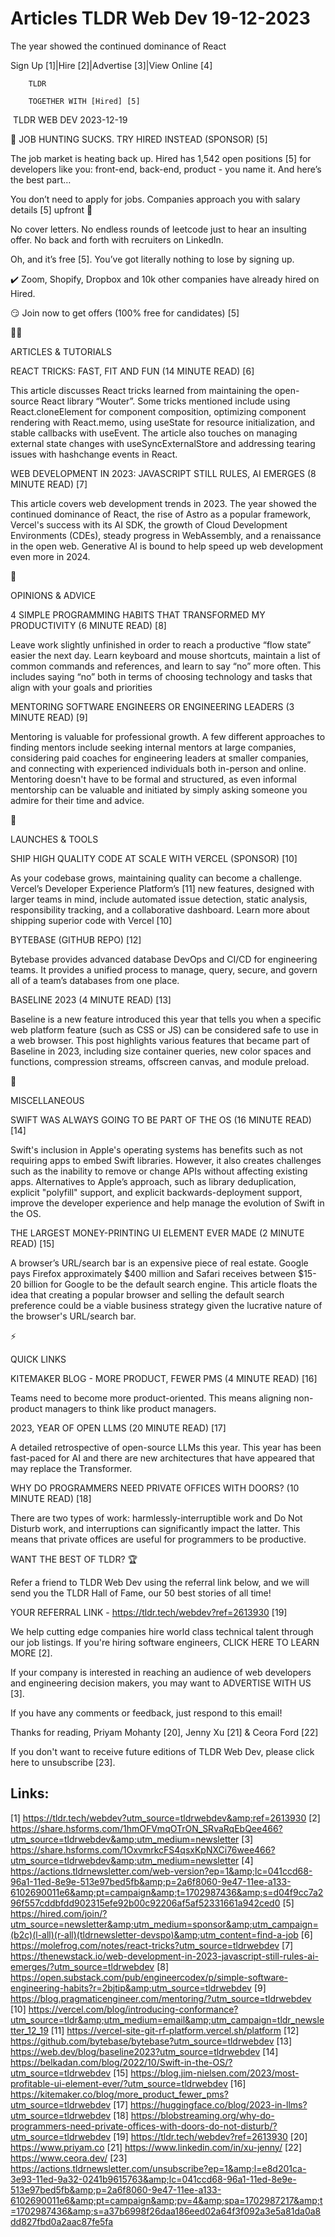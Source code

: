 # Articles TLDR Web Dev 19-12-2023

The year showed the continued dominance of React  

Sign Up [1]|Hire [2]|Advertise [3]|View Online [4] 

		TLDR 

		TOGETHER WITH [Hired] [5]

 TLDR WEB DEV 2023-12-19

 💼 JOB HUNTING SUCKS. TRY HIRED INSTEAD (SPONSOR) [5] 

 The job market is heating back up. Hired has 1,542 open positions [5]
for developers like you: front-end, back-end, product - you name it.
And here’s the best part…

You don’t need to apply for jobs. Companies approach you with salary
details [5] upfront 🤯

No cover letters. No endless rounds of leetcode just to hear an
insulting offer. No back and forth with recruiters on LinkedIn.

Oh, and it’s free [5]. You’ve got literally nothing to lose by
signing up.

✔️ Zoom, Shopify, Dropbox and 10k other companies have already
hired on Hired.

😏 Join now to get offers (100% free for candidates) [5]

🧑‍💻 

ARTICLES & TUTORIALS

 REACT TRICKS: FAST, FIT AND FUN (14 MINUTE READ) [6] 

 This article discusses React tricks learned from maintaining the
open-source React library “Wouter”. Some tricks mentioned include
using React.cloneElement for component composition, optimizing
component rendering with React.memo, using useState for resource
initialization, and stable callbacks with useEvent. The article also
touches on managing external state changes with useSyncExternalStore
and addressing tearing issues with hashchange events in React. 

 WEB DEVELOPMENT IN 2023: JAVASCRIPT STILL RULES, AI EMERGES (8 MINUTE
READ) [7] 

 This article covers web development trends in 2023. The year showed
the continued dominance of React, the rise of Astro as a popular
framework, Vercel's success with its AI SDK, the growth of Cloud
Development Environments (CDEs), steady progress in WebAssembly, and a
renaissance in the open web. Generative AI is bound to help speed up
web development even more in 2024. 

🧠 

OPINIONS & ADVICE

 4 SIMPLE PROGRAMMING HABITS THAT TRANSFORMED MY PRODUCTIVITY (6
MINUTE READ) [8] 

 Leave work slightly unfinished in order to reach a productive “flow
state” easier the next day. Learn keyboard and mouse shortcuts,
maintain a list of common commands and references, and learn to say
“no” more often. This includes saying “no” both in terms of
choosing technology and tasks that align with your goals and
priorities 

 MENTORING SOFTWARE ENGINEERS OR ENGINEERING LEADERS (3 MINUTE READ)
[9] 

 Mentoring is valuable for professional growth. A few different
approaches to finding mentors include seeking internal mentors at
large companies, considering paid coaches for engineering leaders at
smaller companies, and connecting with experienced individuals both
in-person and online. Mentoring doesn't have to be formal and
structured, as even informal mentorship can be valuable and initiated
by simply asking someone you admire for their time and advice. 

🚀 

LAUNCHES & TOOLS

 SHIP HIGH QUALITY CODE AT SCALE WITH VERCEL (SPONSOR) [10] 

 As your codebase grows, maintaining quality can become a challenge.
Vercel’s Developer Experience Platform’s [11] new features,
designed with larger teams in mind, include automated issue detection,
static analysis, responsibility tracking, and a collaborative
dashboard.
Learn more about shipping superior code with Vercel [10]

 BYTEBASE (GITHUB REPO) [12] 

 Bytebase provides advanced database DevOps and CI/CD for engineering
teams. It provides a unified process to manage, query, secure, and
govern all of a team’s databases from one place. 

 BASELINE 2023 (4 MINUTE READ) [13] 

 Baseline is a new feature introduced this year that tells you when a
specific web platform feature (such as CSS or JS) can be considered
safe to use in a web browser. This post highlights various features
that became part of Baseline in 2023, including size container
queries, new color spaces and functions, compression streams,
offscreen canvas, and module preload. 

🎁 

MISCELLANEOUS

 SWIFT WAS ALWAYS GOING TO BE PART OF THE OS (16 MINUTE READ) [14] 

 Swift's inclusion in Apple's operating systems has benefits such as
not requiring apps to embed Swift libraries. However, it also creates
challenges such as the inability to remove or change APIs without
affecting existing apps. Alternatives to Apple’s approach, such as
library deduplication, explicit "polyfill" support, and explicit
backwards-deployment support, improve the developer experience and
help manage the evolution of Swift in the OS. 

 THE LARGEST MONEY-PRINTING UI ELEMENT EVER MADE (2 MINUTE READ) [15] 

 A browser’s URL/search bar is an expensive piece of real estate.
Google pays Firefox approximately $400 million and Safari receives
between $15-20 billion for Google to be the default search engine.
This article floats the idea that creating a popular browser and
selling the default search preference could be a viable business
strategy given the lucrative nature of the browser's URL/search bar. 

⚡ 

QUICK LINKS

 KITEMAKER BLOG - MORE PRODUCT, FEWER PMS (4 MINUTE READ) [16] 

 Teams need to become more product-oriented. This means aligning
non-product managers to think like product managers. 

 2023, YEAR OF OPEN LLMS (20 MINUTE READ) [17] 

 A detailed retrospective of open-source LLMs this year. This year has
been fast-paced for AI and there are new architectures that have
appeared that may replace the Transformer. 

 WHY DO PROGRAMMERS NEED PRIVATE OFFICES WITH DOORS? (10 MINUTE READ)
[18] 

 There are two types of work: harmlessly-interruptible work and Do Not
Disturb work, and interruptions can significantly impact the latter.
This means that private offices are useful for programmers to be
productive. 

WANT THE BEST OF TLDR? 🏆

Refer a friend to TLDR Web Dev using the referral link below, and we
will send you the TLDR Hall of Fame, our 50 best stories of all time!

YOUR REFERRAL LINK - https://tldr.tech/webdev?ref=2613930 [19]

 We help cutting edge companies hire world class technical talent
through our job listings. If you're hiring software engineers, CLICK
HERE TO LEARN MORE [2]. 

If your company is interested in reaching an audience of web
developers and engineering decision makers, you may want to ADVERTISE
WITH US [3]. 

If you have any comments or feedback, just respond to this email! 

Thanks for reading, 
Priyam Mohanty [20], Jenny Xu [21] & Ceora Ford [22] 

If you don't want to receive future editions of TLDR Web Dev,
please click here to unsubscribe [23]. 

 

Links:
------
[1] https://tldr.tech/webdev?utm_source=tldrwebdev&amp;ref=2613930
[2] https://share.hsforms.com/1hmOFVmqOTrON_SRvaRqEbQee466?utm_source=tldrwebdev&amp;utm_medium=newsletter
[3] https://share.hsforms.com/1OxvmrkcFS4qsxKpNXCi76wee466?utm_source=tldrwebdev&amp;utm_medium=newsletter
[4] https://actions.tldrnewsletter.com/web-version?ep=1&amp;lc=041ccd68-96a1-11ed-8e9e-513e97bed5fb&amp;p=2a6f8060-9e47-11ee-a133-6102690011e6&amp;pt=campaign&amp;t=1702987436&amp;s=d04f9cc7a296f557cddbfdd902315efe92b00c92206af5af52331661a942ced0
[5] https://hired.com/join/?utm_source=newsletter&amp;utm_medium=sponsor&amp;utm_campaign=(b2c)(l-all)(r-all)(tldrnewsletter-devspo)&amp;utm_content=find-a-job
[6] https://molefrog.com/notes/react-tricks?utm_source=tldrwebdev
[7] https://thenewstack.io/web-development-in-2023-javascript-still-rules-ai-emerges/?utm_source=tldrwebdev
[8] https://open.substack.com/pub/engineercodex/p/simple-software-engineering-habits?r=2bjtip&amp;utm_source=tldrwebdev
[9] https://blog.pragmaticengineer.com/mentoring/?utm_source=tldrwebdev
[10] https://vercel.com/blog/introducing-conformance?utm_source=tldr&amp;utm_medium=email&amp;utm_campaign=tldr_newsletter_12_19
[11] https://vercel-site-git-rf-platform.vercel.sh/platform
[12] https://github.com/bytebase/bytebase?utm_source=tldrwebdev
[13] https://web.dev/blog/baseline2023?utm_source=tldrwebdev
[14] https://belkadan.com/blog/2022/10/Swift-in-the-OS/?utm_source=tldrwebdev
[15] https://blog.jim-nielsen.com/2023/most-profitable-ui-element-ever/?utm_source=tldrwebdev
[16] https://kitemaker.co/blog/more_product_fewer_pms?utm_source=tldrwebdev
[17] https://huggingface.co/blog/2023-in-llms?utm_source=tldrwebdev
[18] https://blobstreaming.org/why-do-programmers-need-private-offices-with-doors-do-not-disturb/?utm_source=tldrwebdev
[19] https://tldr.tech/webdev?ref=2613930
[20] https://www.priyam.co
[21] https://www.linkedin.com/in/xu-jenny/
[22] https://www.ceora.dev/
[23] https://actions.tldrnewsletter.com/unsubscribe?ep=1&amp;l=e8d201ca-3e93-11ed-9a32-0241b9615763&amp;lc=041ccd68-96a1-11ed-8e9e-513e97bed5fb&amp;p=2a6f8060-9e47-11ee-a133-6102690011e6&amp;pt=campaign&amp;pv=4&amp;spa=1702987217&amp;t=1702987436&amp;s=a37b6998f26daa186eed02a64f3f092a3e5a81da0a8dd827fbd0a2aac87fe5fa
